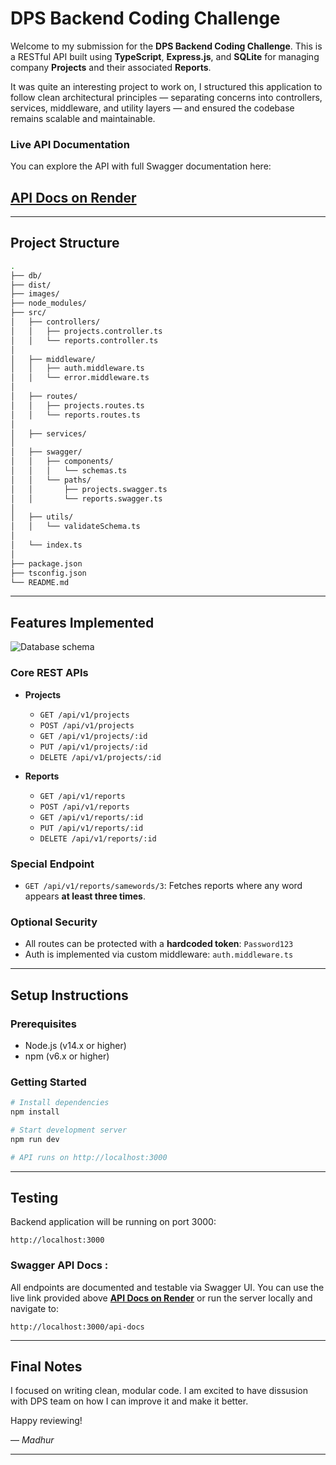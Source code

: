 # DPS Backend Coding Challenge

Welcome to my submission for the **DPS Backend Coding Challenge**. This is a RESTful API built using **TypeScript**, **Express.js**, and **SQLite** for managing company **Projects** and their associated **Reports**.

It was quite an interesting project to work on, I structured this application to follow clean architectural principles — separating concerns into controllers, services, middleware, and utility layers — and ensured the codebase remains scalable and maintainable.

### Live API Documentation

You can explore the API with full Swagger documentation here:

## **[API Docs on Render](https://dps-expressjs-challenge-h09j.onrender.com/api-docs/)**

---

## Project Structure

```bash
.
├── db/
├── dist/
├── images/
├── node_modules/
├── src/
│   ├── controllers/
│   │   ├── projects.controller.ts
│   │   └── reports.controller.ts
│
│   ├── middleware/
│   │   ├── auth.middleware.ts
│   │   └── error.middleware.ts
│
│   ├── routes/
│   │   ├── projects.routes.ts
│   │   └── reports.routes.ts
│
│   ├── services/
│
│   ├── swagger/
│   │   ├── components/
│   │   │   └── schemas.ts
│   │   └── paths/
│   │       ├── projects.swagger.ts
│   │       └── reports.swagger.ts
│
│   ├── utils/
│   │   └── validateSchema.ts
│
│   └── index.ts
│
├── package.json
├── tsconfig.json
└── README.md
```

---

## Features Implemented

![Database schema](images/database_schema.png)

### Core REST APIs

-   **Projects**

    -   `GET /api/v1/projects`
    -   `POST /api/v1/projects`
    -   `GET /api/v1/projects/:id`
    -   `PUT /api/v1/projects/:id`
    -   `DELETE /api/v1/projects/:id`

-   **Reports**

    -   `GET /api/v1/reports`
    -   `POST /api/v1/reports`
    -   `GET /api/v1/reports/:id`
    -   `PUT /api/v1/reports/:id`
    -   `DELETE /api/v1/reports/:id`

### Special Endpoint

-   `GET /api/v1/reports/samewords/3`: Fetches reports where any word appears **at least three times**.

### Optional Security

-   All routes can be protected with a **hardcoded token**: `Password123`
-   Auth is implemented via custom middleware: `auth.middleware.ts`

---

## Setup Instructions

### Prerequisites

-   Node.js (v14.x or higher)
-   npm (v6.x or higher)

### Getting Started

```bash
# Install dependencies
npm install

# Start development server
npm run dev

# API runs on http://localhost:3000
```

---

## Testing

Backend application will be running on port 3000:

```
http://localhost:3000
```

### Swagger API Docs :

All endpoints are documented and testable via Swagger UI. You can use the live link provided above **[API Docs on Render](https://dps-expressjs-challenge-h09j.onrender.com/api-docs/)** or run the server locally and navigate to:

```
http://localhost:3000/api-docs
```

---

## Final Notes

I focused on writing clean, modular code. I am excited to have dissusion with DPS team on how I can improve it and make it better.

Happy reviewing!

— _Madhur_

---
